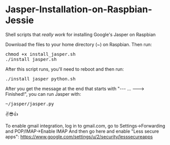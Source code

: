# Jasper-Installation-on-Raspbian-Jessie
Shell scripts that *really work* for installing Google's Jasper on Raspbian

Download the files to your home directory (~) on Raspbian. Then run:

<pre>
chmod +x install_jasper.sh
./install_jasper.sh
</pre>

After this script runs, you'll need to reboot and then run:

<pre>
./install_jasper_python.sh
</pre>

After you get the message at the end that starts with "--- ... ---> Finished!", you can run Jasper with: 
<pre>
~/jasper/jasper.py 
</pre>
✌😎👍

To enable gmail integration, log in to gmail.com, go to Settings->Forwarding and POP/IMAP->Enable IMAP
And then go here and enable "Less secure apps":
https://www.google.com/settings/u/2/security/lesssecureapps
